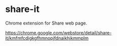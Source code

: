 # share-it
Chrome extension for Share web page.

https://chrome.google.com/webstore/detail/share-it/kmfmfcdigkgfhmnopjfdnaikhjkmmplm
